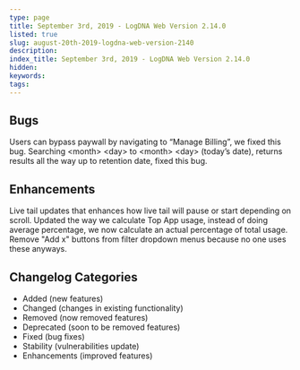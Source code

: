 ```yaml
---
type: page
title: September 3rd, 2019 - LogDNA Web Version 2.14.0
listed: true
slug: august-20th-2019-logdna-web-version-2140
description: 
index_title: September 3rd, 2019 - LogDNA Web Version 2.14.0
hidden: 
keywords: 
tags: 
---
```





##  Bugs

Users can bypass paywall by navigating to “Manage Billing”, we fixed this bug.
Searching &lt;month&gt; &lt;day&gt; to &lt;month&gt; &lt;day&gt; (today’s date), returns results all the way up to retention date, fixed this bug.

## Enhancements

Live tail updates that enhances how live tail will pause or start depending on scroll.
Updated the way we calculate Top App usage, instead of doing average percentage, we now calculate an actual percentage of total usage.
Remove "Add x" buttons from filter dropdown menus because no one uses these anyways.

## Changelog Categories
* Added (new features)
* Changed (changes in existing functionality)
* Removed (now removed features)
* Deprecated (soon to be removed features)
* Fixed (bug fixes)
* Stability (vulnerabilities update)
* Enhancements (improved features)


